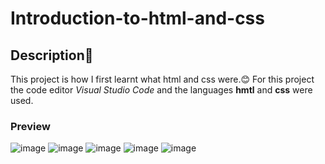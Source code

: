 # Introduction-to-html-and-css
## Description👀
This project is how I first learnt what html and css were.😊
For this project the code editor *Visual Studio Code* and the languages **hmtl** and **css** were used.
### Preview
![image](https://github.com/sophxrgz14/Introduction-to-html-and-css/assets/151889411/9c835e1c-572c-40ad-8856-08998d0fc3ee)
![image](https://github.com/sophxrgz14/Introduction-to-html-and-css/assets/151889411/f340edc3-9174-453d-b31d-fef75c826d4a)
![image](https://github.com/sophxrgz14/Introduction-to-html-and-css/assets/151889411/ab1d3e06-7ab9-4c69-aaf2-9708412a05d8)
![image](https://github.com/sophxrgz14/Introduction-to-html-and-css/assets/151889411/5525db1e-bf98-4041-8b9f-12818be3e172)
![image](https://github.com/sophxrgz14/Introduction-to-html-and-css/assets/151889411/8f410278-5b98-4527-9f14-5ca71291b9ce)





